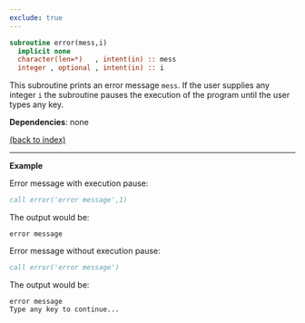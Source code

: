 ```yaml
---
exclude: true
---
```


```fortran
subroutine error(mess,i)
  implicit none
  character(len=*)   , intent(in) :: mess
  integer , optional , intent(in) :: i
```

This subroutine prints an error message $\texttt{mess}$. If the user supplies any integer $\texttt{i}$ the subroutine pauses the execution of the program until the user types any key.

**Dependencies**: none

[(back to index)](../index.md)

---

**Example**

Error message with execution pause:
```fortran
call error('error message',1)
```
The output would be:
```
error message
```

Error message without execution pause:
```fortran
call error('error message')
```
The output would be:
```
error message
Type any key to continue...
```









